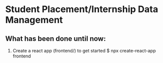 # Student Placement/Internship Data Management

## What has been done until now:
1. Create a react app (frontend/) to get started
    $ npx create-react-app frontend
